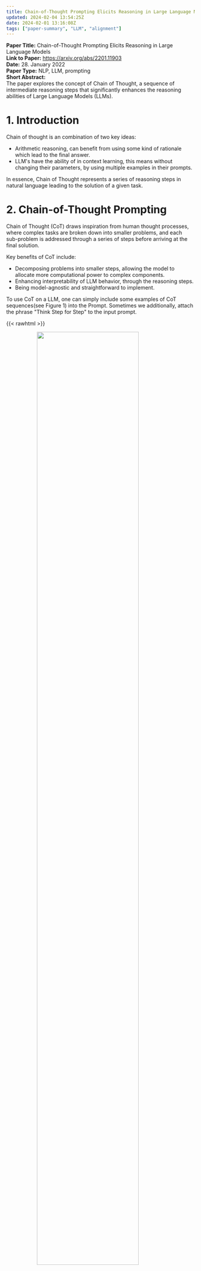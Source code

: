 ```yaml
---
title: Chain-of-Thought Prompting Elicits Reasoning in Large Language Models
updated: 2024-02-04 13:54:25Z
date: 2024-02-01 13:16:08Z
tags: ["paper-summary", "LLM", "alignment"]
---
```


**Paper Title:** Chain-of-Thought Prompting Elicits Reasoning in Large Language Models  
**Link to Paper:** https://arxiv.org/abs/2201.11903  
**Date:** 28. January 2022  
**Paper Type:** NLP, LLM, prompting  
**Short Abstract:**  
The paper explores the concept of Chain of Thought, a sequence of intermediate reasoning steps that significantly enhances the reasoning abilities of Large Language Models (LLMs).

# 1. Introduction

Chain of thought is an combination of two key ideas:
- Arithmetic reasoning, can benefit from using some kind of rationale which lead to the final answer.
- LLM's have the ability of in context learning, this means without changing their parameters, by using multiple examples in their prompts.

In essence, Chain of Thought represents a series of reasoning steps in natural language leading to the solution of a given task.

# 2. Chain-of-Thought Prompting

Chain of Thought (CoT) draws inspiration from human thought processes, where complex tasks are broken down into smaller problems, and each sub-problem is addressed through a series of steps before arriving at the final solution.

Key benefits of CoT include:
- Decomposing problems into smaller steps, allowing the model to allocate more computational power to complex components.
- Enhancing interpretability of LLM behavior, through the reasoning steps.
- Being model-agnostic and straightforward to implement.

To use CoT on a LLM, one can simply include some examples of CoT sequences(see Figure 1) into the Prompt.
Sometimes we additionally, attach the phrase "Think Step for Step" to the input prompt.

{{< rawhtml >}}
<figure>
    <img style="display: block; margin-left: auto; margin-right: auto; width: 80%" src="/attachments/0fc82cea9495c1b81186b6ed64578dd6.png">
</figure>
{{< /rawhtml >}}

# 3. Benchmarks

For all benchmarks the author use the googles PaLM 540B model in combination with CoT prompting and additionally the GPT model.

For the baseline, they use standard few-shot prompting this means in every prompt a few examples are included, these are formatted like question answer pairs.

{{< rawhtml >}}
<figure>
    <img style="display: block; margin-left: auto; margin-right: auto; width: 80%" src="/attachments/d95bd0083d539d36e06b8e2f7758cb2c.png">
</figure>
{{< /rawhtml >}}

## 3.1 Arithmetic Reasoning

The Authors explored benchmarks such as GM8K, SVAMP, ASDiV, AQuA, and MAWPS to assess CoT's impact on arithmetic reasoning.

{{< rawhtml >}}
<figure>
    <img style="display: block; margin-left: auto; margin-right: auto; width: 50%" src="/attachments/e458030a0133f3a9ee5421ad575814cc.png">
</figure>
{{< /rawhtml >}}

## 3.2 Commonsense Reasoning

The Authors explored benchmarks including CSQA, StrategyQA, BIG, and SayClan to evaluate CoT in commonsense reasoning.

{{< rawhtml >}}
<figure>
    <img style="display: block; margin-left: auto; margin-right: auto; width: 80%" src="/attachments/3027619aa3b7865518da3faef7e0d67b.png">
</figure>
{{< /rawhtml >}}


## 3.3 Symbolic Reasoning

The authors use for symbol reasoning the following two tasks:
- **Last letter concatenation:** This task asks the model to concatenate the last letters of words in a name.
- **Coin Flip:** This task asks the model to answer whether a coin is still heads up after people either flip or don’t flip the coin.

{{< rawhtml >}}
<figure>
    <img style="display: block; margin-left: auto; margin-right: auto; width: 50%" src="/attachments/dad249399838ef27a57c366d6a98a90e.png">
</figure>
{{< /rawhtml >}}

## 3.4 Results

The main takeaways from the results are:
- CoT does **not** positively impact the performance of *smaller* models.
- CoT does positively impact the performance of *bigger* models.
- CoT is an emergent ability of model scale.
- Smaller models, lead to illogical chains of thought.

# 4. Ablation: Trying other prompting methods

The Author tried to use the following alternative prompting methods:
- **Equation only:** Where the model is prompted to output only a mathematical equation before giving the answer, based on the intuition that CoT might be good because it produces equations that the model can evaluate.
- **Variable compute only:** The authors test a configuration where the model is prompted to output a only sequence of dots (. . .) equal to the number of characters in the equations, based on the intuition that CoT might be good because it has more time for computation.
- **Chain of thought after answer:** Where the chain of thought prompt is only given after the answer, based on the intution that CoT might be good becasue it allowes the mdoel better acces to relevant knowledge.

All of these variants perform the same or worse as the baseline result.

# 5. Conclusion

Chain of Thought emerges as an intriguing technique promising substantial performance gains, with the added advantage of being easy to implement and use.

